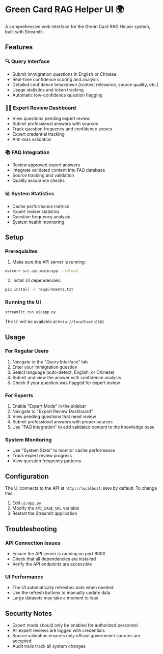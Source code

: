 # Green Card RAG Helper UI 🌍

A comprehensive web interface for the Green Card RAG Helper system, built with Streamlit.

## Features

### 🔍 Query Interface
- Submit immigration questions in English or Chinese
- Real-time confidence scoring and analysis
- Detailed confidence breakdown (context relevance, source quality, etc.)
- Usage statistics and token tracking
- Automatic low-confidence question flagging

### 👨‍💼 Expert Review Dashboard
- View questions pending expert review
- Submit professional answers with sources
- Track question frequency and confidence scores
- Expert credential tracking
- Anti-bias validation

### 📚 FAQ Integration
- Review approved expert answers
- Integrate validated content into FAQ database
- Source tracking and validation
- Quality assurance checks

### 📊 System Statistics
- Cache performance metrics
- Expert review statistics
- Question frequency analysis
- System health monitoring

## Setup

### Prerequisites
1. Make sure the API server is running:
```bash
uvicorn src.api.main:app --reload
```

2. Install UI dependencies:
```bash
pip install -r requirements.txt
```

### Running the UI
```bash
streamlit run ui/app.py
```

The UI will be available at `http://localhost:8501`

## Usage

### For Regular Users
1. Navigate to the "Query Interface" tab
2. Enter your immigration question
3. Select language (auto-detect, English, or Chinese)
4. Submit and view the answer with confidence analysis
5. Check if your question was flagged for expert review

### For Experts
1. Enable "Expert Mode" in the sidebar
2. Navigate to "Expert Review Dashboard"
3. View pending questions that need review
4. Submit professional answers with proper sources
5. Use "FAQ Integration" to add validated content to the knowledge base

### System Monitoring
- Use "System Stats" to monitor cache performance
- Track expert review progress
- View question frequency patterns

## Configuration

The UI connects to the API at `http://localhost:8000` by default. To change this:

1. Edit `ui/app.py`
2. Modify the `API_BASE_URL` variable
3. Restart the Streamlit application

## Troubleshooting

### API Connection Issues
- Ensure the API server is running on port 8000
- Check that all dependencies are installed
- Verify the API endpoints are accessible

### UI Performance
- The UI automatically refreshes data when needed
- Use the refresh buttons to manually update data
- Large datasets may take a moment to load

## Security Notes

- Expert mode should only be enabled for authorized personnel
- All expert reviews are logged with credentials
- Source validation ensures only official government sources are accepted
- Audit trails track all system changes 